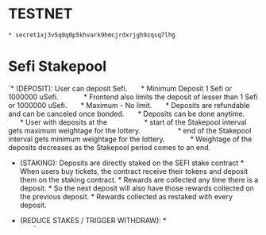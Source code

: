 # TESTNET

`* secret1xj3v5q0q0p5khvark9hmcjrdxrjgh9zqsq7lhg`

# Sefi Stakepool

`* (DEPOSIT): User can deposit Sefi.
      * Minimum Deposit 1 Sefi or 1000000 uSefi. 
            * Frontend also limits the deposit of lesser than 1 Sefi or 1000000 uSefi.
      * Maximum - No limit.
      * Deposits are refundable and can be canceled once bonded.
      * Deposits can be done anytime.
            * User with deposits at the 
                  * start of the Stakepool interval gets maximum weightage for the lottery.
                  * end of the Stakepool interval gets minimum weightage for the lottery.
            * Weightage of the deposits decreases as the Stakepool period comes to an end.


* (STAKING): Deposits are directly staked on the SEFI stake contract
      * When users buy tickets, the contract receive their tokens and deposit them on the staking contract.
      * Rewards are collected any time there is a deposit.
      * So the next deposit will also have those rewards collected on the previous deposit.
      * Rewards collected as restaked with every deposit.
      
* (REDUCE STAKES / TRIGGER WITHDRAW):
      *  
      
`
